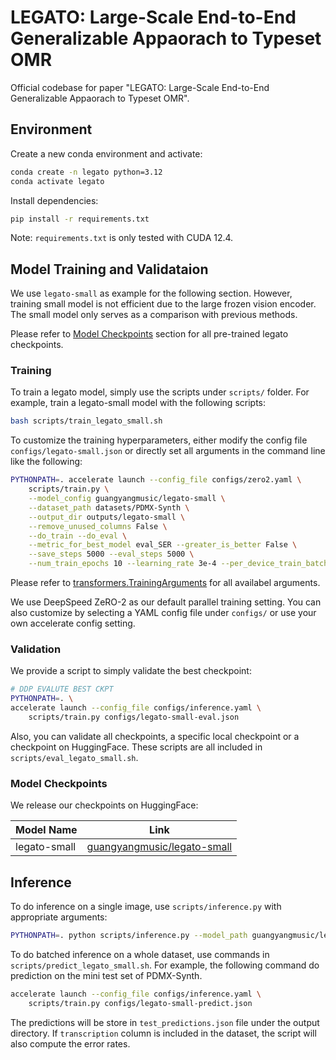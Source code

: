 # LEGATO: Large-Scale End-to-End Generalizable Appaorach to Typeset OMR


Official codebase for paper "LEGATO: Large-Scale End-to-End Generalizable Appaorach to Typeset OMR".

## Environment

Create a new conda environment and activate:
```sh
conda create -n legato python=3.12
conda activate legato
```

Install dependencies:
```sh
pip install -r requirements.txt
```

Note: `requirements.txt` is only tested with CUDA 12.4.

## Model Training and Validataion

We use `legato-small` as example for the following section. However, training small model is not efficient due to the large frozen vision encoder. The small model only serves as a comparison with previous methods.

Please refer to [Model Checkpoints](#model-checkpoints) section for all pre-trained legato checkpoints.

### Training

To train a legato model, simply use the scripts under `scripts/` folder.
For example, train a legato-small model with the following scripts:
```sh
bash scripts/train_legato_small.sh
```

To customize the training hyperparameters, either modify the config file `configs/legato-small.json` or directly set all arguments in the command line like the following:
```sh
PYTHONPATH=. accelerate launch --config_file configs/zero2.yaml \
    scripts/train.py \
    --model_config guangyangmusic/legato-small \
    --dataset_path datasets/PDMX-Synth \
    --output_dir outputs/legato-small \
    --remove_unused_columns False \
    --do_train --do_eval \
    --metric_for_best_model eval_SER --greater_is_better False \
    --save_steps 5000 --eval_steps 5000 \
    --num_train_epochs 10 --learning_rate 3e-4 --per_device_train_batch_size 2 
```
Please refer to [transformers.TrainingArguments](https://huggingface.co/docs/transformers/en/main_classes/trainer#transformers.TrainingArguments) for all availabel arguments.

We use DeepSpeed ZeRO-2 as our default parallel training setting. 
You can also customize by selecting a YAML config file under `configs/` or use your own accelerate config setting.

### Validation

We provide a script to simply validate the best checkpoint:
```sh
# DDP EVALUTE BEST CKPT
PYTHONPATH=. \
accelerate launch --config_file configs/inference.yaml \
    scripts/train.py configs/legato-small-eval.json 
```

Also, you can validate all checkpoints, a specific local checkpoint or a checkpoint on HuggingFace. These scripts are all included in `scripts/eval_legato_small.sh`.


### Model Checkpoints

We release our checkpoints on HuggingFace:

| Model Name    | Link |
| -------- | ------- |
| legato-small |  [guangyangmusic/legato-small](https://huggingface.co/guangyangmusic/legato-small)  |


## Inference

To do inference on a single image, use `scripts/inference.py` with appropriate arguments:

```sh
PYTHONPATH=. python scripts/inference.py --model_path guangyangmusic/legato-small --device cuda --image_path xxx.png
```

To do batched inference on a whole dataset, use commands in `scripts/predict_legato_small.sh`.
For example, the following command do prediction on the mini test set of PDMX-Synth.
```sh
accelerate launch --config_file configs/inference.yaml \
    scripts/train.py configs/legato-small-predict.json 
```
The predictions will be store in `test_predictions.json` file under the output directory.
If `transcription` column is included in the dataset, the script will also compute the error rates.